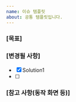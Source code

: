 ```yaml
---
name: 이슈 템플릿
about: 공통 템플릿입니다.
---
```


### [목표]

### [변경될 사항]

- [x] Solution1
- [ ]

### [참고 사항(동작 화면 등)]
